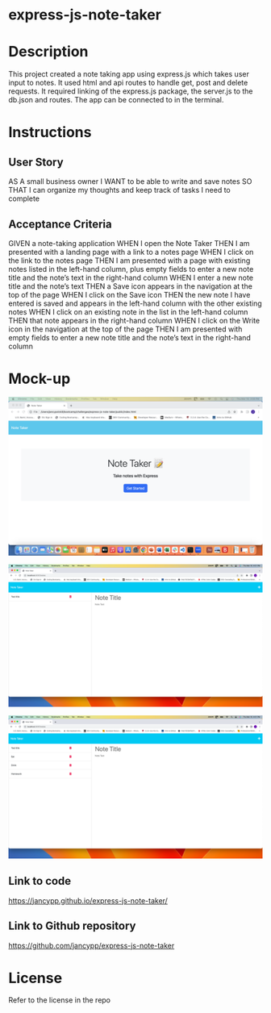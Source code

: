# express-js-note-taker

# Description
This project created a note taking app using express.js which takes user input to notes. It used html and api routes to handle get, post and delete requests. It required linking of the express.js package, the server.js to the db.json and routes. The app can be connected to in the terminal.

# Instructions

## User Story
AS A small business owner
I WANT to be able to write and save notes
SO THAT I can organize my thoughts and keep track of tasks I need to complete

## Acceptance Criteria
GIVEN a note-taking application
WHEN I open the Note Taker
THEN I am presented with a landing page with a link to a notes page
WHEN I click on the link to the notes page
THEN I am presented with a page with existing notes listed in the left-hand column, plus empty fields to enter a new note title and the note’s text in the right-hand column
WHEN I enter a new note title and the note’s text
THEN a Save icon appears in the navigation at the top of the page
WHEN I click on the Save icon
THEN the new note I have entered is saved and appears in the left-hand column with the other existing notes
WHEN I click on an existing note in the list in the left-hand column
THEN that note appears in the right-hand column
WHEN I click on the Write icon in the navigation at the top of the page
THEN I am presented with empty fields to enter a new note title and the note’s text in the right-hand column

# Mock-up
![alt="First page to enter the note taking app"](./Assets/Images/First%20page.png)

![alt="Static page once you enter the app"](./Assets/Images/static%20page.png)

![alt="Page with new notes posted"](./Assets/Images/Notes%20posted.png)

## Link to code
https://jancypp.github.io/express-js-note-taker/

## Link to Github repository
https://github.com/jancypp/express-js-note-taker

# License
Refer to the license in the repo